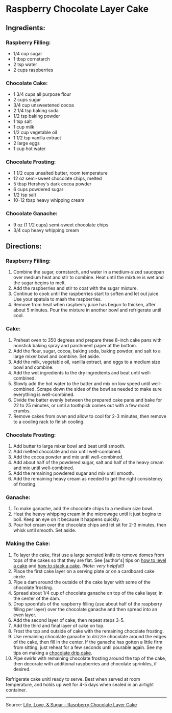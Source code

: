 # Raspberry Chocolate Layer Cake 

## Ingredients:

### Raspberry Filling:

- 1/4 cup sugar
- 1 tbsp cornstarch
- 2 tsp water
- 2 cups raspberries

### Chocolate Cake:

- 1 3/4 cups all purpose flour
- 2 cups sugar
- 3/4 cup unsweetened cocoa
- 2 1/4 tsp baking soda
- 1/2 tsp baking powder
- 1 tsp salt
- 1 cup milk
- 1/2 cup vegetable oil
- 1 1/2 tsp vanilla extract
- 2 large eggs
- 1 cup hot water

### Chocolate Frosting:

- 1 1/2 cups unsalted butter, room temperature
- 12 oz semi-sweet chocolate chips, melted
- 5 tbsp Hershey's dark cocoa powder
- 6 cups powdered sugar
- 1/2 tsp salt
- 10-12 tbsp heavy whipping cream

### Chocolate Ganache:

- 9 oz (1 1/2 cups) semi-sweet chocolate chips
- 3/4 cup heavy whipping cream

## Directions:

### Raspberry Filling:

1. Combine the sugar, cornstarch, and water in a medium-sized saucepan over medium heat and stir to combine. Heat until the mixture is wet and the sugar begins to melt.
2. Add the raspberries and stir to coat with the sugar mixture.
3. Continue to cook until the raspberries start to soften and let out juice. Use your spatula to mash the raspberries.
4. Remove from heat when raspberry juice has begun to thicken, after about 5 minutes. Pour the mixture in another bowl and refrigerate until cool.

### Cake:

1. Preheat oven to 350 degrees and prepare three 8-inch cake pans with nonstick baking spray and parchment paper at the bottom.
2. Add the flour, sugar, cocoa, baking soda, baking powder, and salt to a large mixer bowl and combine. Set aside.
3. Add the milk, vegetable oil, vanilla extract, and eggs to a medium size bowl and combine.
4. Add the wet ingredients to the dry ingredients and beat until well-combined.
5. Slowly add the hot water to the batter and mix on low speed until well-combined. Scrape down the sides of the bowl as needed to make sure everything is well-combined.
6. Divide the batter evenly between the prepared cake pans and bake for 22 to 25 minutes, or until a toothpick comes out with a few moist crumbs.
7. Remove cakes from oven and allow to cool for 2-3 minutes, then remove to a cooling rack to finish cooling.

### Chocolate Frosting:

1. Add butter to large mixer bowl and beat until smooth.
2. Add melted chocolate and mix until well-combined.
3. Add the cocoa powder and mix until well-combined.
4. Add about half of the powdered sugar, salt and half of the heavy cream and mix until well-combined.
5. Add the remaining powdered sugar and mix until smooth.
6. Add the remaining heavy cream as needed to get the right consistency of frosting.

### Ganache:

1. To make ganache, add the chocolate chips to a medium size bowl.
2. Heat the heavy whipping cream in the microwage until it just begins to boil. Keep an eye on it because it happens quickly.
3. Pour hot cream over the chocolate chips and let sit for 2-3 minutes, then whisk until smooth. Set aside.

### Making the Cake:

1. To layer the cake, first use a large serrated knife to remove domes from tops of the cakes so that they are flat. See [author's] tips on [how to level a cake](https://www.lifeloveandsugar.com/how-to-level-and-torte-a-cake/) and [how to stack a cake](https://www.lifeloveandsugar.com/how-to-fill-and-stack-a-layer-cake/). *(Note: very helpful!)*
2. Place the first cake layer on a serving plate or on a cardboard cake circle.
3. Pipe a dam around the outside of the cake layer with some of the chocolate frosting.
4. Spread about 1/4 cup of chocolate ganache on top of the cake layer, in the center of the dam.
5. Drop spoonfuls of the raspberry filling (use about half of the raspberry filling per layer) over the chocolate ganache and then spread into an even layer.
6. Add the second layer of cake, then repeat steps 3-5.
7. Add the third and final layer of cake on top.
8. Frost the top and outside of cake with the remaining chocolate frosting.
9. Use remaining chocolate ganache to drizzle chocolate around the edges of the cake, then fill in the center. If the ganache has gotten a little firm from sitting, just reheat for a few seconds until pourable again. See my tips on making a [chocolate drip cake](https://www.lifeloveandsugar.com/how-to-make-a-chocolate-drip-cake/).
10. Pipe swirls with remaining chocolate frosting around the top of the cake, then decorate with additional raspberries and chocolate sprinkles, if desired.

Refrigerate cake unitl ready to serve. Best when served at room temperature, and holds up well for 4-5 days when sealed in an airtight container.

***

Source: [Life, Love, & Sugar - Raspberry Chocolate Layer Cake](https://www.lifeloveandsugar.com/raspberry-chocolate-layer-cake/)